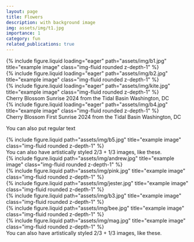 ```yaml
---
layout: page
title: Flowers
description: with background image
img: assets/img/t1.jpg
importance: 1
category: fun
related_publications: true
---
```


<div class="row">
    <div class="col-sm mt-3 mt-md-0">
        {% include figure.liquid loading="eager" path="assets/img/b1.jpg" title="example image" class="img-fluid rounded z-depth-1" %}
    </div>
    <div class="col-sm mt-3 mt-md-0">
        {% include figure.liquid loading="eager" path="assets/img/b2.jpg" title="example image" class="img-fluid rounded z-depth-1" %}
    </div>
    <div class="col-sm mt-3 mt-md-0">
        {% include figure.liquid loading="eager" path="assets/img/kite.jpg" title="example image" class="img-fluid rounded z-depth-1" %}
    </div>
</div>
<div class="caption">
    Cherry Blossom Sunrise 2024 from the Tidal Basin Washington, DC
</div>
<div class="row">
    <div class="col-sm mt-3 mt-md-0">
        {% include figure.liquid loading="eager" path="assets/img/b4.jpg" title="example image" class="img-fluid rounded z-depth-1" %}
    </div>
</div>
<div class="caption">
    Cherry Blossom First Sunrise 2024 from the Tidal Basin Washington, DC
</div>

You can also put regular text

<div class="row justify-content-sm-center">
    <div class="col-sm-8 mt-3 mt-md-0">
        {% include figure.liquid path="assets/img/b5.jpg" title="example image" class="img-fluid rounded z-depth-1" %}
    </div>

</div>
<div class="caption">
    You can also have artistically styled 2/3 + 1/3 images, like these.
</div>

<div class="row justify-content-sm-center">
    <div class="col-sm-8 mt-3 mt-md-0">
        {% include figure.liquid path="assets/img/andrew.jpg" title="example image" class="img-fluid rounded z-depth-1" %}
    </div>
</div>

<div class="row justify-content-sm-center">
    <div class="col-sm-4 mt-3 mt-md-0">
        {% include figure.liquid path="assets/img/pink.jpg" title="example image" class="img-fluid rounded z-depth-1" %}
    </div>
    <div class="col-sm-4 mt-3 mt-md-0">
        {% include figure.liquid path="assets/img/jester.jpg" title="example image" class="img-fluid rounded z-depth-1" %}
    </div>
    <div class="col-sm-4 mt-3 mt-md-0">
        {% include figure.liquid path="assets/img/b3.jpg" title="example image" class="img-fluid rounded z-depth-1" %}
    </div>
    <div class="col-sm-4 mt-3 mt-md-0">
        {% include figure.liquid path="assets/img/bee.jpg" title="example image" class="img-fluid rounded z-depth-1" %}
    </div>
    <div class="col-sm-4 mt-3 mt-md-0">
        {% include figure.liquid path="assets/img/mag.jpg" title="example image" class="img-fluid rounded z-depth-1" %}
    </div>
</div>
<div class="caption">
    You can also have artistically styled 2/3 + 1/3 images, like these.
</div>
